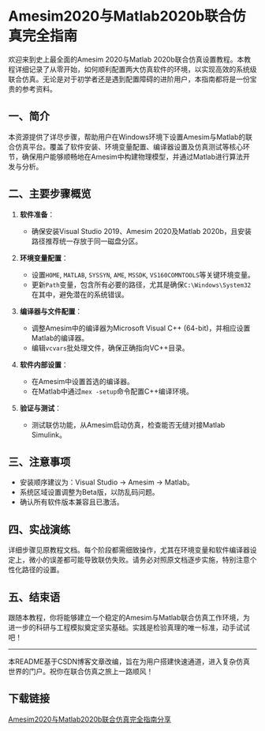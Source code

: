 # Amesim2020与Matlab2020b联合仿真完全指南

欢迎来到史上最全面的Amesim 2020与Matlab 2020b联合仿真设置教程。本教程详细记录了从零开始，如何顺利配置两大仿真软件的环境，以实现高效的系统级联合仿真。无论是对于初学者还是遇到配置障碍的进阶用户，本指南都将是一份宝贵的参考资料。

## 一、简介

本资源提供了详尽步骤，帮助用户在Windows环境下设置Amesim与Matlab的联合仿真平台。覆盖了软件安装、环境变量配置、编译器设置及仿真测试等核心环节，确保用户能够顺畅地在Amesim中构建物理模型，并通过Matlab进行算法开发与分析。

## 二、主要步骤概览

1. **软件准备**：
   - 确保安装Visual Studio 2019、Amesim 2020及Matlab 2020b，且安装路径推荐统一存放于同一磁盘分区。
   
2. **环境变量配置**：
   - 设置`HOME`, `MATLAB`, `SYSSYN`, `AME`, `MSSDK`, `VS160COMNTOOLS`等关键环境变量。
   - 更新`Path`变量，包含所有必要的路径，尤其是确保`C:\Windows\System32`在其中，避免潜在的系统错误。

3. **编译器与文件配置**：
   - 调整Amesim中的编译器为Microsoft Visual C++ (64-bit)，并相应设置Matlab的编译器。
   - 编辑`vcvars`批处理文件，确保正确指向VC++目录。

4. **软件内部设置**：
   - 在Amesim中设置首选的编译器。
   - 在Matlab中通过`mex -setup`命令配置C++编译环境。

5. **验证与测试**：
   - 测试联仿功能，从Amesim启动仿真，检查能否无缝对接Matlab Simulink。

## 三、注意事项

- 安装顺序建议为：Visual Studio → Amesim → Matlab。
- 系统区域设置调整为Beta版，以防乱码问题。
- 确认所有软件版本兼容且已激活。

## 四、实战演练

详细步骤见原教程文档。每个阶段都需细致操作，尤其在环境变量和软件编译器设定上，微小的误差都可能导致联仿失败。请务必对照原文档逐步实施，特别注意个性化路径的设置。

## 五、结束语

跟随本教程，你将能够建立一个稳定的Amesim与Matlab联合仿真工作环境，为进一步的科研与工程模拟奠定坚实基础。实践是检验真理的唯一标准，动手试试吧！

---

本README基于CSDN博客文章改编，旨在为用户搭建快速通道，进入复杂仿真世界的门户。祝你在联合仿真之旅上一路顺风！

## 下载链接

[Amesim2020与Matlab2020b联合仿真完全指南分享](https://pan.quark.cn/s/d3f7dddc8247)